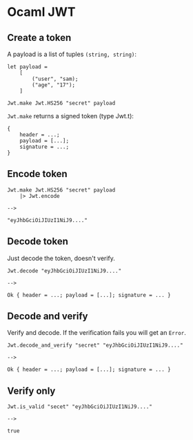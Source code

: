 # Ocaml JWT

## Create a token

A payload is a list of tuples `(string, string)`:

	let payload =
		[
			("user", "sam);
			("age", "17");
		]

	Jwt.make Jwt.HS256 "secret" payload

`Jwt.make` returns a signed token (type Jwt.t):

	{
		header = ...;
		payload = [...]; 
		signature = ...;
	}

## Encode token

	Jwt.make Jwt.HS256 "secret" payload
		|> Jwt.encode

	-->

	"eyJhbGciOiJIUzI1NiJ9...."

## Decode token

Just decode the token, doesn't verify.

	Jwt.decode "eyJhbGciOiJIUzI1NiJ9...."

	-->

	Ok { header = ...; payload = [...]; signature = ... }	

## Decode and verify

Verify and decode. If the verification fails you will get an `Error`.

	Jwt.decode_and_verify "secret" "eyJhbGciOiJIUzI1NiJ9...."

	-->

	Ok { header = ...; payload = [...]; signature = ... }

## Verify only

	Jwt.is_valid "secet" "eyJhbGciOiJIUzI1NiJ9...."
	
	-->

	true
